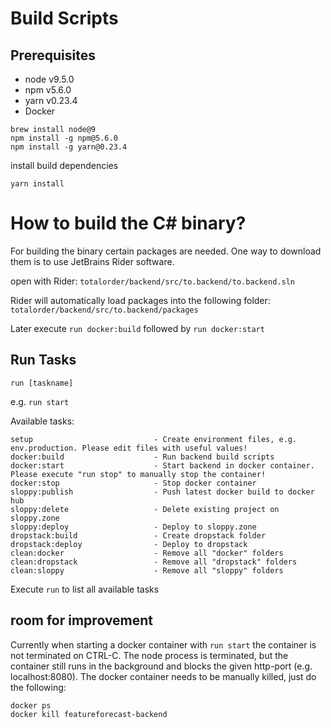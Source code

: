 # Build Scripts

## Prerequisites

* node v9.5.0
* npm v5.6.0
* yarn v0.23.4
* Docker

```
brew install node@9
npm install -g npm@5.6.0
npm install -g yarn@0.23.4
```

install build dependencies
```
yarn install
```

# How to build the C# binary?

For building the binary certain packages are needed. One way to download them is to use JetBrains Rider software.

open with Rider: `totalorder/backend/src/to.backend/to.backend.sln`

Rider will automatically load packages into the following folder: `totalorder/backend/src/to.backend/packages`

Later execute `run docker:build` followed by `run docker:start`

## Run Tasks

`run [taskname]`

e.g. `run start`

Available tasks:
```
setup                           - Create environment files, e.g. env.production. Please edit files with useful values!
docker:build                    - Run backend build scripts
docker:start                    - Start backend in docker container. Please execute "run stop" to manually stop the container!
docker:stop                     - Stop docker container
sloppy:publish                  - Push latest docker build to docker hub
sloppy:delete                   - Delete existing project on sloppy.zone
sloppy:deploy                   - Deploy to sloppy.zone
dropstack:build                 - Create dropstack folder
dropstack:deploy                - Deploy to dropstack
clean:docker                    - Remove all "docker" folders
clean:dropstack                 - Remove all "dropstack" folders
clean:sloppy                    - Remove all "sloppy" folders
```

Execute `run` to list all available tasks


## room for improvement

Currently when starting a docker container with `run start` the container is not terminated on CTRL-C. The node process is terminated, but the container still runs in the background and blocks the given http-port (e.g. localhost:8080).
The docker container needs to be manually killed, just do the following:
```
docker ps
docker kill featureforecast-backend
```

